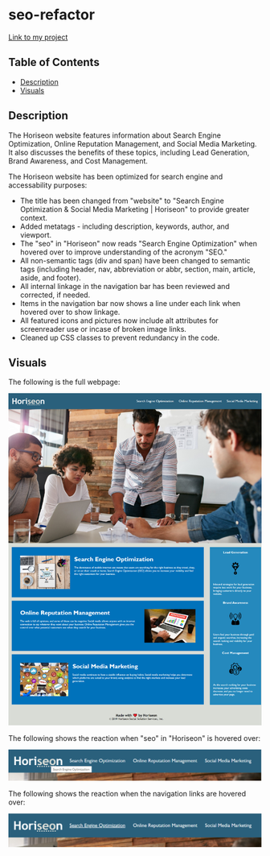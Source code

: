 # seo-refactor

[Link to my project](https://github.com/ZoeRorvig/seo-refactor)

## Table of Contents
- [Description](#description)
- [Visuals](#visuals)

## Description
The Horiseon website features information about Search Engine Optimization, Online Reputation Management, and Social Media Marketing. It also discusses the benefits of these topics, including Lead Generation, Brand Awareness, and Cost Management. 

The Horiseon website has been optimized for search engine and accessability purposes:
- The title has been changed from "website" to "Search Engine Optimization & Social Media Marketing | Horiseon" to provide greater context. 
- Added metatags - including description, keywords, author, and viewport. 
- The "seo" in "Horiseon" now reads "Search Engine Optimization" when hovered over to improve understanding of the acronym "SEO."
- All non-semantic tags (div and span) have been changed to semantic tags (including header, nav, abbreviation or abbr, section, main, article, aside, and footer). 
- All internal linkage in the navigation bar has been reviewed and corrected, if needed. 
- Items in the navigation bar now shows a line under each link when hovered over to show linkage.
- All featured icons and pictures now include alt attributes for screenreader use or incase of broken image links. 
- Cleaned up CSS classes to prevent redundancy in the code. 

## Visuals 

The following is the full webpage:

![screenshot](assets/images/search-engine-optimization-webpage.jpg)

The following shows the reaction when "seo" in "Horiseon" is hovered over:

![screenshot](assets/images/seo-acronym.jpg)

The following shows the reaction when the navigation links are hovered over:

![screenshot](assets/images/linkage-underline.jpg)
